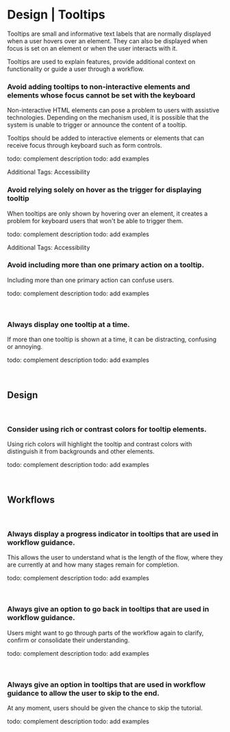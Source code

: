 # Design | Tooltips

Tooltips are small and informative text labels that are normally displayed when a user hovers over an element. They can also be displayed when focus is set on an
element or when the user interacts with it.

Tooltips are used to explain features, provide additional context on functionality or guide a user through a workflow.
<br>


### Avoid adding tooltips to non-interactive elements and elements whose focus cannot be set with the keyboard 

Non-interactive HTML elements can pose a problem to users with assistive technologies. Depending on the mechanism used, it is possible that the system is unable to
trigger or announce the content of a tooltip.

Tooltips should be added to interactive elements or elements that can receive focus through keyboard such as form controls.

todo: complement description
todo: add examples

Additional Tags: Accessibility
<br>


### Avoid relying solely on hover as the trigger for displaying tooltip

When tooltips are only shown by hovering over an element, it creates a problem for keyboard users that won't be able to trigger them.

todo: complement description
todo: add examples

Additional Tags: Accessibility
<br>


### Avoid including more than one primary action on a tooltip.

Including more than one primary action can confuse users. 

todo: complement description
todo: add examples

<br>


### Always display one tooltip at a time.

If more than one tooltip is shown at a time, it can be distracting, confusing or annoying.

todo: complement description
todo: add examples

<br>


## Design
<br>


### Consider using rich or contrast colors for tooltip elements.

Using rich colors will highlight the tooltip and contrast colors with distinguish it from backgrounds and other elements.

todo: complement description
todo: add examples

<br>


## Workflows
<br>


### Always display a progress indicator in tooltips that are used in workflow guidance.

This allows the user to understand what is the length of the flow, where they are currently at and how many stages remain for completion.

todo: complement description
todo: add examples

<br>


### Always give an option to go back in tooltips that are used in workflow guidance.

Users might want to go through parts of the workflow again to clarify, confirm or consolidate their understanding.

todo: complement description
todo: add examples

<br>


### Always give an option in tooltips that are used in workflow guidance to allow the user to skip to the end.

At any moment, users should be given the chance to skip the tutorial.

todo: complement description
todo: add examples

<br>